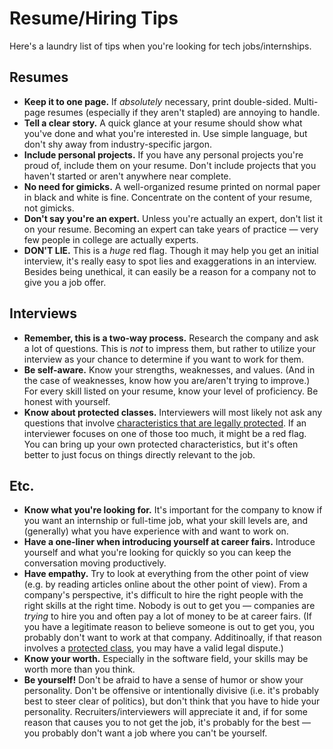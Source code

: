 # Resume/Hiring Tips

Here's a laundry list of tips when you're looking for tech jobs/internships.

## Resumes

* **Keep it to one page.** If *absolutely* necessary, print double-sided. Multi-page resumes (especially if they aren't stapled) are annoying to handle.
* **Tell a clear story.** A quick glance at your resume should show what you've done and what you're interested in. Use simple language, but don't shy away from industry-specific jargon.
* **Include personal projects.** If you have any personal projects you're proud of, include them on your resume. Don't include projects that you haven't started or aren't anywhere near complete.
* **No need for gimicks.** A well-organized resume printed on normal paper in black and white is fine. Concentrate on the content of your resume, not gimicks.
* **Don't say you're an expert.** Unless you're actually an expert, don't list it on your resume. Becoming an expert can take years of practice — very few people in college are actually experts.
* **DON'T LIE.** This is a *huge* red flag. Though it may help you get an initial interview, it's really easy to spot lies and exaggerations in an interview. Besides being unethical, it can easily be a reason for a company not to give you a job offer.

## Interviews

* **Remember, this is a two-way process.** Research the company and ask a lot of questions. This is *not* to impress them, but rather to utilize your interview as your chance to determine if you want to work for them.
* **Be self-aware.** Know your strengths, weaknesses, and values. (And in the case of weaknesses, know how you are/aren't trying to improve.) For every skill listed on your resume, know your level of proficiency. Be honest with yourself.
* **Know about protected classes.** Interviewers will most likely not ask any questions that involve [characteristics that are legally protected](https://en.wikipedia.org/wiki/Protected_class). If an interviewer focuses on one of those too much, it might be a red flag. You can bring up your own protected characteristics, but it's often better to just focus on things directly relevant to the job.

## Etc.

* **Know what you're looking for.** It's important for the company to know if you want an internship or full-time job, what your skill levels are, and (generally) what you have experience with and want to work on.
* **Have a one-liner when introducing yourself at career fairs.** Introduce yourself and what you're looking for quickly so you can keep the conversation moving productively.
* **Have empathy.** Try to look at everything from the other point of view (e.g. by reading articles online about the other point of view). From a company's perspective, it's difficult to hire the right people with the right skills at the right time. Nobody is out to get you — companies are *trying* to hire you and often pay a lot of money to be at career fairs. (If you have a legitimate reason to believe someone is out to get you, you probably don't want to work at that company. Additinoally, if that reason involves a [protected class](https://en.wikipedia.org/wiki/Protected_class), you may have a valid legal dispute.)
* **Know your worth.** Especially in the software field, your skills may be worth more than you think.
* **Be yourself!** Don't be afraid to have a sense of humor or show your personality. Don't be offensive or intentionally divisive (i.e. it's probably best to steer clear of politics), but don't think that you have to hide your personality. Recruiters/interviewers will appreciate it and, if for some reason that causes you to not get the job, it's probably for the best — you probably don't want a job where you can't be yourself.
